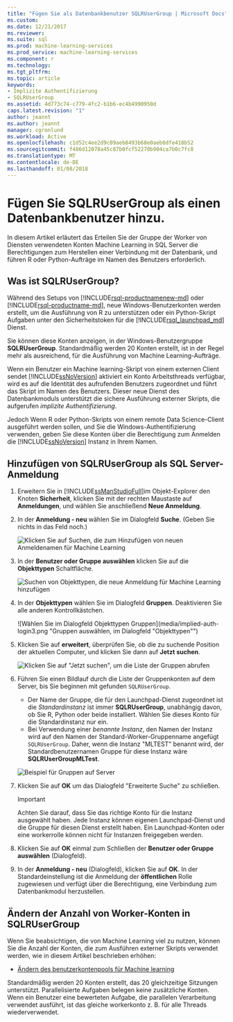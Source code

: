 ```yaml
---
title: "Fügen Sie als Datenbankbenutzer SQLRUserGroup | Microsoft Docs"
ms.custom: 
ms.date: 12/21/2017
ms.reviewer: 
ms.suite: sql
ms.prod: machine-learning-services
ms.prod_service: machine-learning-services
ms.component: r
ms.technology: 
ms.tgt_pltfrm: 
ms.topic: article
keywords:
- Implizite Authentifizierung
- SQLRUserGroup
ms.assetid: 4d773c74-c779-4fc2-b1b6-ec4b4990950d
caps.latest.revision: "1"
author: jeannt
ms.author: jeannt
manager: cgronlund
ms.workload: Active
ms.openlocfilehash: c1d52c4ee2d9c09aeb8493b68e0aeb6dfe418b52
ms.sourcegitcommit: f486d12078a45c87b0fcf52270b904ca7b0c7fc8
ms.translationtype: MT
ms.contentlocale: de-DE
ms.lasthandoff: 01/08/2018
---
```

# <a name="add-sqlrusergroup-as-a-database-user"></a>Fügen Sie SQLRUserGroup als einen Datenbankbenutzer hinzu.

In diesem Artikel erläutert das Erteilen Sie der Gruppe der Worker von Diensten verwendeten Konten Machine Learning in SQL Server die Berechtigungen zum Herstellen einer Verbindung mit der Datenbank, und führen R oder Python-Aufträge im Namen des Benutzers erforderlich.

## <a name="what-is-sqlrusergroup"></a>Was ist SQLRUserGroup?

Während des Setups von [!INCLUDE[rsql-productnamenew-md](../../includes/rsql-productnamenew-md.md)] oder [!INCLUDE[rsql-productname-md](../../includes/rsql-productname-md.md)], neue Windows-Benutzerkonten werden erstellt, um die Ausführung von R zu unterstützen oder ein Python-Skript Aufgaben unter den Sicherheitstoken für die [!INCLUDE[rsql_launchpad_md](../../includes/rsql-launchpad-md.md)] Dienst.

Sie können diese Konten anzeigen, in der Windows-Benutzergruppe **SQLRUserGroup**. Standardmäßig werden 20 Konten erstellt, ist in der Regel mehr als ausreichend, für die Ausführung von Machine Learning-Aufträge.

Wenn ein Benutzer ein Machine learning-Skript von einem externen Client sendet [!INCLUDE[ssNoVersion](../../includes/ssnoversion-md.md)] aktiviert ein Konto Arbeitsthreads verfügbar, wird es auf die Identität des aufrufenden Benutzers zugeordnet und führt das Skript im Namen des Benutzers. Dieser neue Dienst des Datenbankmoduls unterstützt die sichere Ausführung externer Skripts, die aufgerufen *implizite Authentifizierung*.

Jedoch Wenn R oder Python-Skripts von einem remote Data Science-Client ausgeführt werden sollen, und Sie die Windows-Authentifizierung verwenden, geben Sie diese Konten über die Berechtigung zum Anmelden die [!INCLUDE[ssNoVersion](../../includes/ssnoversion-md.md)] Instanz in Ihrem Namen.

## <a name="add-sqlrusergroup-as-a-sql-server-login"></a>Hinzufügen von SQLRUserGroup als SQL Server-Anmeldung

1. Erweitern Sie in [!INCLUDE[ssManStudioFull](../../includes/ssmanstudiofull-md.md)]im Objekt-Explorer den Knoten **Sicherheit**, klicken Sie mit der rechten Maustaste auf **Anmeldungen**, und wählen Sie anschließend **Neue Anmeldung**.

2. In der **Anmeldung - neu** wählen Sie im Dialogfeld **Suche**. (Geben Sie nichts in das Feld noch.)
    
     ![Klicken Sie auf Suchen, die zum Hinzufügen von neuen Anmeldenamen für Machine Learning](media/implied-auth-login1.png "klicken Sie auf Suchen, Hinzufügen von neuen Anmeldenamen für Machine Learning")

3. In der **Benutzer oder Gruppe auswählen** klicken Sie auf die **Objekttypen** Schaltfläche.

     ![Suchen von Objekttypen, die neue Anmeldung für Machine Learning hinzufügen](media/implied-auth-login2.png "Objekttypen hinzuzufügende neue Anmeldung für Machine Learning suchen")

4. In der **Objekttypen** wählen Sie im Dialogfeld **Gruppen**. Deaktivieren Sie alle anderen Kontrollkästchen.

     ![Wählen Sie im Dialogfeld Objekttypen Gruppen](media/implied-auth-login3.png "Gruppen auswählen, im Dialogfeld "Objekttypen"")

4. Klicken Sie auf **erweitert**, überprüfen Sie, ob die zu suchende Position der aktuellen Computer, und klicken Sie dann auf **Jetzt suchen**.

     ![Klicken Sie auf "Jetzt suchen", um die Liste der Gruppen abrufen](media/implied-auth-login4.png "klicken Sie auf Jetzt suchen zum Abrufen der Liste der Gruppen")

5. Führen Sie einen Bildlauf durch die Liste der Gruppenkonten auf dem Server, bis Sie beginnen mit gefunden `SQLRUserGroup`.
    
    + Der Name der Gruppe, die für den Launchpad-Dienst zugeordnet ist die _Standardinstanz_ ist immer **SQLRUserGroup**, unabhängig davon, ob Sie R, Python oder beide installiert. Wählen Sie dieses Konto für die Standardinstanz nur ein.
    + Bei Verwendung einer _benannte Instanz_, den Namen der Instanz wird auf den Namen der Standard-Worker-Gruppenname angefügt `SQLRUserGroup`. Daher, wenn die Instanz "MLTEST" benannt wird, der Standardbenutzernamen Gruppe für diese Instanz wäre **SQLRUserGroupMLTest**.
 
     ![Beispiel für Gruppen auf Server](media/implied-auth-login5.png "Beispiel für Gruppen auf Server")
   
5. Klicken Sie auf **OK** um das Dialogfeld "Erweiterte Suche" zu schließen.

    > [!IMPORTANT]
    > Achten Sie darauf, dass Sie das richtige Konto für die Instanz ausgewählt haben. Jede Instanz können eigenen Launchpad-Dienst und die Gruppe für diesen Dienst erstellt haben. Ein Launchpad-Konten oder eine workerrolle können nicht für Instanzen freigegeben werden.

6. Klicken Sie auf **OK** einmal zum Schließen der **Benutzer oder Gruppe auswählen** (Dialogfeld).

7. In der **Anmeldung - neu** (Dialogfeld), klicken Sie auf **OK**. In der Standardeinstellung ist die Anmeldung der **öffentlichen** Rolle zugewiesen und verfügt über die Berechtigung, eine Verbindung zum Datenbankmodul herzustellen.

## <a name="change-the-number-of-worker-accounts-in-sqlrusergroup"></a>Ändern der Anzahl von Worker-Konten in SQLRUserGroup

Wenn Sie beabsichtigen, die von Machine Learning viel zu nutzen, können Sie die Anzahl der Konten, die zum Ausführen externer Skripts verwendet werden, wie in diesem Artikel beschrieben erhöhen: 

+ [Ändern des benutzerkontenpools für Machine learning](modify-the-user-account-pool-for-sql-server-r-services.md)

Standardmäßig werden 20 Konten erstellt, das 20 gleichzeitige Sitzungen unterstützt. Parallelisierte Aufgaben belegen keine zusätzliche Konten. Wenn ein Benutzer eine bewerteten Aufgabe, die parallelen Verarbeitung verwendet ausführt, ist das gleiche workerkonto z. B. für alle Threads wiederverwendet.

